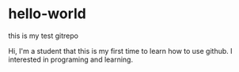 # hello-world
this is my test gitrepo

Hi, I'm a student that this is my first time to learn how to use github.
I interested in programing and learning.
